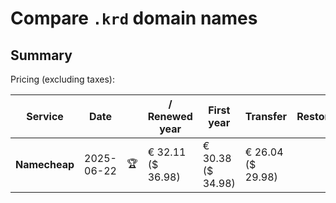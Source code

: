 # Compare `.krd` domain names

## Summary

Pricing (excluding taxes):

| Service | Date |  | / Renewed year | First year | Transfer | Restoration |
|--|--|--|--|--|--|--|
| **Namecheap** | 2025-06-22 | 🏆 | € 32.11<br>($ 36.98) | € 30.38<br>($ 34.98) | € 26.04<br>($ 29.98) |  |
